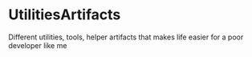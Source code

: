 # UtilitiesArtifacts
Different utilities, tools, helper artifacts that makes life easier for a poor developer like me
